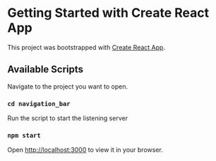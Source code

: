 # Getting Started with Create React App

This project was bootstrapped with [Create React App](https://github.com/facebook/create-react-app).

## Available Scripts

Navigate to the project you want to open.

### `cd navigation_bar`

Run the script to start the listening server

### `npm start`

Open [http://localhost:3000](http://localhost:3000) to view it in your browser.
